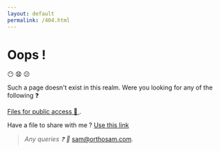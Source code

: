 ```yaml
---
layout: default
permalink: /404.html
---
```

<script src="https://ajax.googleapis.com/ajax/libs/jquery/3.3.1/jquery.min.js"></script>
<script>
 var requested= window.location.pathname.slice(1);
if(isNaN(requested))
{
	console.log(requested);	
} else {

var url = "https://script.google.com/macros/s/AKfycbwQt4QiNTg8RjaAVd4KHZ_yClTbzgrvF34FZIIgEmIb8yGSHn8/exec?callback=loadData&id=1ZrGx_JUs8avZ3yT5nRf1eDI7pUl1PiP2Xrrlc0IGyuw&sheet=Sheet1&num="+ requested;
// Make an AJAX call to Google Script
var request = jQuery.ajax({
      crossDomain: true,
      url: url,
      method: "GET",
      dataType: "jsonp"
    });
 }
 // print the returned data from jsonp
  function loadData(e) {
  //console.log(e);
  try {
         for (var i = 1; i < e.length; i++) {
	   $("#main_content").html("<p> Redirecting to .."+ e[i]+"</p><br><br>");
	window.location.assign(e[2]);
	 }
	}catch(err) {
        //$("#main_content").html("No such redirect present");
	}
}
  </script>

# Oops !
:no_mouth: :anguished: :confused:

Such a page doesn't exist in this realm. Were you looking for any of the following :question:	

[Files for public access :open_file_folder: ](https://drive.google.com/drive/folders/1MGTIataD9rRTVA7qBUZC8Im4Sq99NCri).

Have a file to share with me ? [Use this link](https://orthosam.com/upload)

>_Any queries :question:	 :e-mail:_ [sam@orthosam.com](mailto:sam@orthosam.com).
